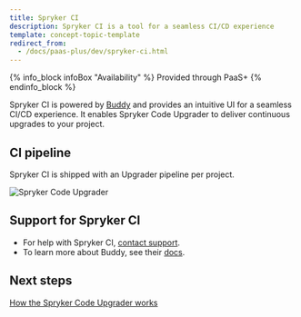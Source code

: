 ```yaml
---
title: Spryker CI
description: Spryker CI is a tool for a seamless CI/CD experience
template: concept-topic-template
redirect_from:
  - /docs/paas-plus/dev/spryker-ci.html
---
```


{% info_block infoBox "Availability" %}
Provided through PaaS+
{% endinfo_block %}

Spryker CI is powered by [Buddy](https://buddy.works/) and provides an intuitive UI for a seamless CI/CD experience. It enables Spryker Code Upgrader to deliver continuous upgrades to your project.

## CI pipeline

Spryker CI is shipped with an Upgrader pipeline per project.

![Spryker Code Upgrader](https://spryker.s3.eu-central-1.amazonaws.com/docs/paas%2B/dev/spryker-ci.md/spryker-code-upgrader.png)

## Support for Spryker CI

* For help with Spryker CI, [contact support](https://spryker.force.com/support/s/).
* To learn more about Buddy, see their [docs](https://buddy.works/docs).

## Next steps

[How the Spryker Code Upgrader works](/docs/scu/dev/how-the-spryker-code-upgrader-works.html)
